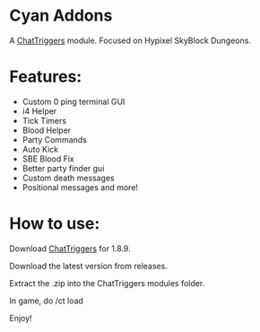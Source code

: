 # Cyan Addons
A [ChatTriggers](https://chattriggers.com/) module. Focused on Hypixel SkyBlock Dungeons.

# Features:
 - Custom 0 ping terminal GUI <br>
 - i4 Helper <br>
 - Tick Timers <br>
 - Blood Helper <br>
 - Party Commands <br>
 - Auto Kick <br>
 - SBE Blood Fix <br>
 - Better party finder gui
 - Custom death messages
 - Positional messages
 and more!


# How to use:

Download [ChatTriggers](https://chattriggers.com/) for 1.8.9.

Download the latest version from releases.

Extract the .zip into the ChatTriggers modules folder.

In game, do /ct load

Enjoy!
